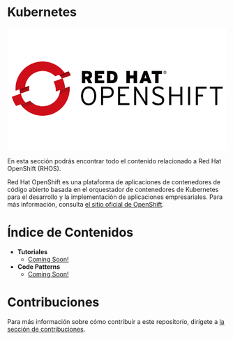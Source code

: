 # Kubernetes

![Kubernetes](../../../images/section_openshift_logo.png)

En esta sección podrás encontrar todo el contenido relacionado a Red Hat OpenShift (RHOS).

Red Hat OpenShift es una plataforma de aplicaciones de contenedores de código abierto basada en el orquestador de contenedores de Kubernetes para el desarrollo y la implementación de aplicaciones empresariales. Para más información, consulta [el sitio oficial de OpenShift](https://www.openshift.com/).

# Índice de Contenidos

- **Tutoriales**
  - [Coming Soon!]()
- **Code Patterns**
  - [Coming Soon!]()

# Contribuciones

Para más información sobre cómo contribuir a este repositorio, dirígete a [la sección de contribuciones](docs/CONTRIBUITING.md).